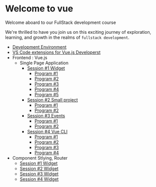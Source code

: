 # Welcome to vue

Welcome aboard to our FullStack development course

We're thrilled to have you join us on this exciting journey of exploration, learning, and growth in the realms of `fullstack development`.

- [Development Environment](/development_environment.md)
- [VS Code extensions for Vue.js Developerst](/vscode_extensions.md)
- Frontend : Vue.js 
  - Single Page Application
    - [Session #1 Widget](/Frontend/SPA/S1/guide.md)
      - [Program #1](/Frontend/SPA/S1/pro01/index.html)
      - [Program #2](/Frontend/SPA/S1/pro02/index.html)
      - [Program #3](/Frontend/SPA/S1/pro03/index.html)
      - [Program #4](/Frontend/SPA/S1/pro04/index.html)
      - [Program #5](/Frontend/SPA/S1/pro05/index.html)
    - [Session #2 Small project](/Frontend/SPA/S2/guide.md)
      - [Program #1](/Frontend/SPA/S2/pro01/index.html)
      - [Program #2](/Frontend/SPA/S2/pro02/todolist_template.html)
    - [Session #3 Events](/Frontend/SPA/S3/guide.md)
      - [Program #1](/Frontend/SPA/S3/pro01/index.html)
      - [Program #2](/Frontend/SPA/S3/pro02/index.html)
    - [Session #4 Vue CLI](/Frontend/SPA/S4/guide.md)
      - [Program #1](/Frontend/SPA/S4/pro01/public/index.html)
      - [Program #2](/Frontend/SPA/S4/pro02/public/index.html)
      - [Program #3](/Frontend/SPA/S4/pro03/public/index.html)
      - [Program #4](/Frontend/SPA/S4/pro04/public/index.html)
- Component Stlying, Router
    - [Session #1 Widget](/Frontend/CSR/S1/guide.md)
    - [Session #2 Widget](/Frontend/CSR/S2/guide.md)
    - [Session #3 Widget](/Frontend/CSR/S3/guide.md)
    - [Session #4 Widget](/Frontend/CSR/S4/guide.md)